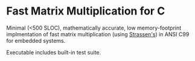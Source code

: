 # Fast Matrix Multiplication for C

Minimal (<500 SLOC), mathematically accurate, low memory-footprint implmentation of fast matrix multiplication (using [Strassen's](https://en.wikipedia.org/wiki/Strassen_algorithm#Asymptotic_complexity)) in ANSI C99 for embedded systems.

Executable includes built-in test suite.
